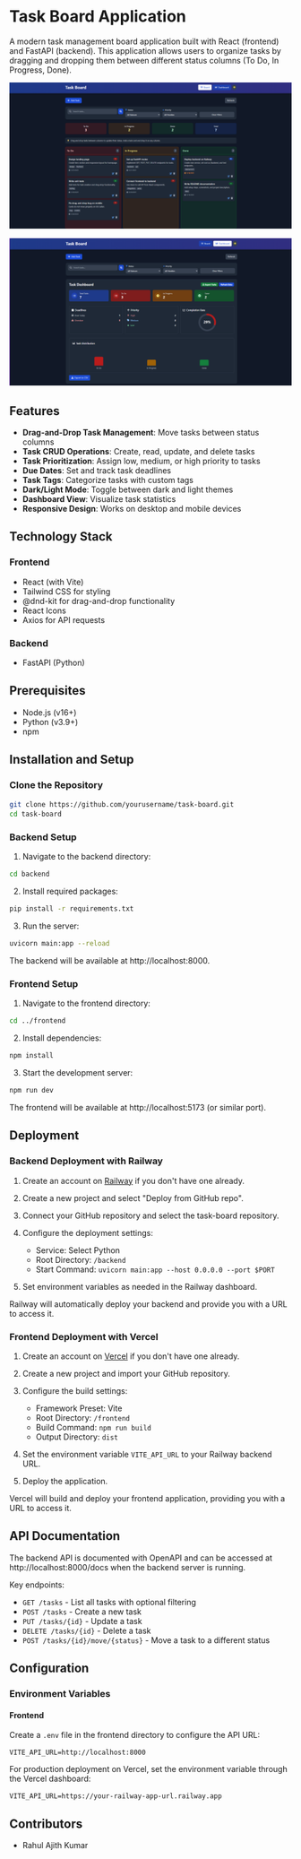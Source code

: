# Task Board Application

A modern task management board application built with React (frontend) and FastAPI (backend). This application allows users to organize tasks by dragging and dropping them between different status columns (To Do, In Progress, Done).

![Task Board](./assets/preview%201.png)

![Dashboard](./assets/preview%202.png)

## Features

- **Drag-and-Drop Task Management**: Move tasks between status columns
- **Task CRUD Operations**: Create, read, update, and delete tasks
- **Task Prioritization**: Assign low, medium, or high priority to tasks
- **Due Dates**: Set and track task deadlines
- **Task Tags**: Categorize tasks with custom tags
- **Dark/Light Mode**: Toggle between dark and light themes
- **Dashboard View**: Visualize task statistics
- **Responsive Design**: Works on desktop and mobile devices

## Technology Stack

### Frontend
- React (with Vite)
- Tailwind CSS for styling
- @dnd-kit for drag-and-drop functionality
- React Icons
- Axios for API requests

### Backend
- FastAPI (Python)

## Prerequisites

- Node.js (v16+)
- Python (v3.9+)
- npm

## Installation and Setup

### Clone the Repository

```bash
git clone https://github.com/yourusername/task-board.git
cd task-board
```

### Backend Setup

1. Navigate to the backend directory:

```bash
cd backend
```

2. Install required packages:

```bash
pip install -r requirements.txt
```

3. Run the server:

```bash
uvicorn main:app --reload
```

The backend will be available at http://localhost:8000.

### Frontend Setup

1. Navigate to the frontend directory:

```bash
cd ../frontend
```

2. Install dependencies:

```bash
npm install
```

3. Start the development server:

```bash
npm run dev
```

The frontend will be available at http://localhost:5173 (or similar port).

## Deployment

### Backend Deployment with Railway

1. Create an account on [Railway](https://railway.app/) if you don't have one already.

2. Create a new project and select "Deploy from GitHub repo".

3. Connect your GitHub repository and select the task-board repository.

4. Configure the deployment settings:
   - Service: Select Python
   - Root Directory: `/backend`
   - Start Command: `uvicorn main:app --host 0.0.0.0 --port $PORT`

5. Set environment variables as needed in the Railway dashboard.

Railway will automatically deploy your backend and provide you with a URL to access it.

### Frontend Deployment with Vercel

1. Create an account on [Vercel](https://vercel.com/) if you don't have one already.

2. Create a new project and import your GitHub repository.

3. Configure the build settings:
   - Framework Preset: Vite
   - Root Directory: `/frontend`
   - Build Command: `npm run build`
   - Output Directory: `dist`

4. Set the environment variable `VITE_API_URL` to your Railway backend URL.

5. Deploy the application.

Vercel will build and deploy your frontend application, providing you with a URL to access it.

## API Documentation

The backend API is documented with OpenAPI and can be accessed at http://localhost:8000/docs when the backend server is running.

Key endpoints:
- `GET /tasks` - List all tasks with optional filtering
- `POST /tasks` - Create a new task
- `PUT /tasks/{id}` - Update a task
- `DELETE /tasks/{id}` - Delete a task
- `POST /tasks/{id}/move/{status}` - Move a task to a different status

## Configuration

### Environment Variables

#### Frontend
Create a `.env` file in the frontend directory to configure the API URL:
```
VITE_API_URL=http://localhost:8000
```

For production deployment on Vercel, set the environment variable through the Vercel dashboard:
```
VITE_API_URL=https://your-railway-app-url.railway.app
```

## Contributors

- Rahul Ajith Kumar

